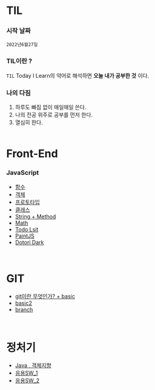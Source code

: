 # TIL

### 시작 날짜
 `2022년6월27일`

### TIL이란 ?
`TIL` Today I Learn의 약어로 해석하면 **오늘 내가 공부한 것** 이다.

### 나의 다짐
1. 하루도 빠짐 없이 매일매일 쓴다.
2. 나의 전공 위주로 공부를 먼저 한다.
3. 열심히 한다.
 <br/><br/>

# Front-End

   ### JavaScript  
- [함수](https://github.com/KIMHUEMANG/MyTIL/blob/master/JS/function.md)
- <a href ="https://github.com/KIMHUEMANG/MyTIL/blob/master/JS/Object.md">객체</a>
- [프로토타입](https://github.com/KIMHUEMANG/MyTIL/blob/master/JS/Object2.md)
- [클래스](https://github.com/KIMHUEMANG/MyTIL/blob/master/JS/class.md)
- [String + Method](https://github.com/KIMHUEMANG/MyTIL/blob/master/JS/typeString.md) 
- [Math](https://github.com/KIMHUEMANG/MyTIL/blob/master/JS/Number.md)
- <a href ="https://github.com/KIMHUEMANG/Javascript-for-Beginners/tree/main/%232%20%5B2021%20UPDATE%5D%20WELCOME%20TO%20JAVASCRIPT">Todo Lsit<a>
- <a href ="https://github.com/KIMHUEMANG/Javascript-for-Beginners/tree/main/PaintJS">PaintJS</a>
- [Dotori Dark](https://github.com/KIMHUEMANG/DotoriDark)

 <br/>
 
# GIT

- <a href ="https://github.com/KIMHUEMANG/MyTIL/blob/master/git/basic.md">git이란 무엇인가? + basic<a>
- [basic2](https://github.com/KIMHUEMANG/MyTIL/blob/master/git/basic2.md)
- [branch](https://github.com/KIMHUEMANG/MyTIL/blob/master/git/branch.md)

<br/>

# 정처기
- [Java , 객체지향](http://github.com/KIMHUEMANG/MyTIL/blob/master/정보처리/Java.md)
- [응용SW_1](http://github.com/KIMHUEMANG/MyTIL/blob/master/정보처리/응용SW.md)
- [응용SW_2](http://github.com/KIMHUEMANG/MyTIL/blob/master/정보처리/응용SW2.md)